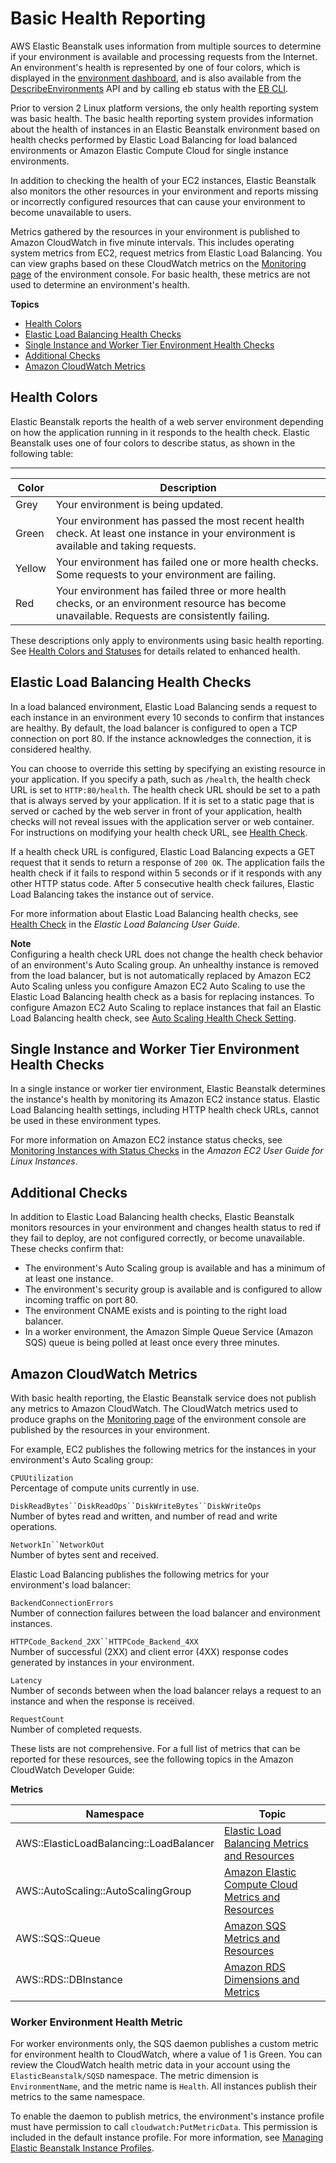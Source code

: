 # Basic Health Reporting<a name="using-features.healthstatus"></a>

AWS Elastic Beanstalk uses information from multiple sources to determine if your environment is available and processing requests from the Internet\. An environment's health is represented by one of four colors, which is displayed in the [environment dashboard](environments-console.md), and is also available from the [DescribeEnvironments](https://docs.aws.amazon.com/elasticbeanstalk/latest/api/API_DescribeEnvironments.html) API and by calling eb status with the [EB CLI](eb-cli3.md)\.

Prior to version 2 Linux platform versions, the only health reporting system was basic health\. The basic health reporting system provides information about the health of instances in an Elastic Beanstalk environment based on health checks performed by Elastic Load Balancing for load balanced environments or Amazon Elastic Compute Cloud for single instance environments\.

In addition to checking the health of your EC2 instances, Elastic Beanstalk also monitors the other resources in your environment and reports missing or incorrectly configured resources that can cause your environment to become unavailable to users\.

Metrics gathered by the resources in your environment is published to Amazon CloudWatch in five minute intervals\. This includes operating system metrics from EC2, request metrics from Elastic Load Balancing\. You can view graphs based on these CloudWatch metrics on the [Monitoring page](environment-health-console.md) of the environment console\. For basic health, these metrics are not used to determine an environment's health\.

**Topics**
+ [Health Colors](#using-features.healthstatus.colors)
+ [Elastic Load Balancing Health Checks](#using-features.healthstatus.understanding)
+ [Single Instance and Worker Tier Environment Health Checks](#monitoring-basic-healthcheck-singleinstance)
+ [Additional Checks](#monitoring-basic-additionalchecks)
+ [Amazon CloudWatch Metrics](#monitoring-basic-cloudwatch)

## Health Colors<a name="using-features.healthstatus.colors"></a>

Elastic Beanstalk reports the health of a web server environment depending on how the application running in it responds to the health check\. Elastic Beanstalk uses one of four colors to describe status, as shown in the following table:


****  

| Color | Description | 
| --- | --- | 
|  Grey  | Your environment is being updated\. | 
|  Green  |  Your environment has passed the most recent health check\. At least one instance in your environment is available and taking requests\.  | 
|  Yellow  |  Your environment has failed one or more health checks\. Some requests to your environment are failing\.  | 
|  Red  |  Your environment has failed three or more health checks, or an environment resource has become unavailable\. Requests are consistently failing\.  | 

These descriptions only apply to environments using basic health reporting\. See [Health Colors and Statuses](health-enhanced-status.md) for details related to enhanced health\.

## Elastic Load Balancing Health Checks<a name="using-features.healthstatus.understanding"></a>

In a load balanced environment, Elastic Load Balancing sends a request to each instance in an environment every 10 seconds to confirm that instances are healthy\. By default, the load balancer is configured to open a TCP connection on port 80\. If the instance acknowledges the connection, it is considered healthy\.

You can choose to override this setting by specifying an existing resource in your application\. If you specify a path, such as `/health`, the health check URL is set to `HTTP:80/health`\. The health check URL should be set to a path that is always served by your application\. If it is set to a static page that is served or cached by the web server in front of your application, health checks will not reveal issues with the application server or web container\. For instructions on modifying your health check URL, see [Health Check](environments-cfg-clb.md#using-features.managing.elb.healthchecks)\.

If a health check URL is configured, Elastic Load Balancing expects a GET request that it sends to return a response of `200 OK`\. The application fails the health check if it fails to respond within 5 seconds or if it responds with any other HTTP status code\. After 5 consecutive health check failures, Elastic Load Balancing takes the instance out of service\. 

For more information about Elastic Load Balancing health checks, see [Health Check](https://docs.aws.amazon.com/elasticloadbalancing/latest/userguide/TerminologyandKeyConcepts.html#healthcheck) in the *Elastic Load Balancing User Guide*\.

**Note**  
Configuring a health check URL does not change the health check behavior of an environment's Auto Scaling group\. An unhealthy instance is removed from the load balancer, but is not automatically replaced by Amazon EC2 Auto Scaling unless you configure Amazon EC2 Auto Scaling to use the Elastic Load Balancing health check as a basis for replacing instances\. To configure Amazon EC2 Auto Scaling to replace instances that fail an Elastic Load Balancing health check, see [Auto Scaling Health Check Setting](environmentconfig-autoscaling-healthchecktype.md)\.

## Single Instance and Worker Tier Environment Health Checks<a name="monitoring-basic-healthcheck-singleinstance"></a>

In a single instance or worker tier environment, Elastic Beanstalk determines the instance's health by monitoring its Amazon EC2 instance status\. Elastic Load Balancing health settings, including HTTP health check URLs, cannot be used in these environment types\.

For more information on Amazon EC2 instance status checks, see [Monitoring Instances with Status Checks](https://docs.aws.amazon.com/AWSEC2/latest/UserGuide/monitoring-system-instance-status-check.html) in the *Amazon EC2 User Guide for Linux Instances*\. 

## Additional Checks<a name="monitoring-basic-additionalchecks"></a>

In addition to Elastic Load Balancing health checks, Elastic Beanstalk monitors resources in your environment and changes health status to red if they fail to deploy, are not configured correctly, or become unavailable\. These checks confirm that:
+ The environment's Auto Scaling group is available and has a minimum of at least one instance\.
+ The environment's security group is available and is configured to allow incoming traffic on port 80\.
+ The environment CNAME exists and is pointing to the right load balancer\.
+ In a worker environment, the Amazon Simple Queue Service \(Amazon SQS\) queue is being polled at least once every three minutes\.

## Amazon CloudWatch Metrics<a name="monitoring-basic-cloudwatch"></a>

With basic health reporting, the Elastic Beanstalk service does not publish any metrics to Amazon CloudWatch\. The CloudWatch metrics used to produce graphs on the [Monitoring page](environment-health-console.md) of the environment console are published by the resources in your environment\.

For example, EC2 publishes the following metrics for the instances in your environment's Auto Scaling group:

`CPUUtilization`  
Percentage of compute units currently in use\.

`DiskReadBytes``DiskReadOps``DiskWriteBytes``DiskWriteOps`  
Number of bytes read and written, and number of read and write operations\.

`NetworkIn``NetworkOut`  
Number of bytes sent and received\.

Elastic Load Balancing publishes the following metrics for your environment's load balancer:

`BackendConnectionErrors`  
Number of connection failures between the load balancer and environment instances\.

`HTTPCode_Backend_2XX``HTTPCode_Backend_4XX`  
Number of successful \(2XX\) and client error \(4XX\) response codes generated by instances in your environment\.

`Latency`  
Number of seconds between when the load balancer relays a request to an instance and when the response is received\.

`RequestCount`  
Number of completed requests\.

These lists are not comprehensive\. For a full list of metrics that can be reported for these resources, see the following topics in the Amazon CloudWatch Developer Guide:


**Metrics**  

| Namespace | Topic | 
| --- | --- | 
| AWS::ElasticLoadBalancing::LoadBalancer | [Elastic Load Balancing Metrics and Resources](https://docs.aws.amazon.com/AmazonCloudWatch/latest/DeveloperGuide/elb-metricscollected.html) | 
| AWS::AutoScaling::AutoScalingGroup | [Amazon Elastic Compute Cloud Metrics and Resources](https://docs.aws.amazon.com/AmazonCloudWatch/latest/DeveloperGuide/ec2-metricscollected.html) | 
| AWS::SQS::Queue | [Amazon SQS Metrics and Resources](https://docs.aws.amazon.com/AmazonCloudWatch/latest/DeveloperGuide/sqs-metricscollected.html) | 
| AWS::RDS::DBInstance | [Amazon RDS Dimensions and Metrics](https://docs.aws.amazon.com/AmazonCloudWatch/latest/DeveloperGuide/rds-metricscollected.html) | 

### Worker Environment Health Metric<a name="w3aac25b9c21c18"></a>

For worker environments only, the SQS daemon publishes a custom metric for environment health to CloudWatch, where a value of 1 is Green\. You can review the CloudWatch health metric data in your account using the `ElasticBeanstalk/SQSD` namespace\. The metric dimension is `EnvironmentName`, and the metric name is `Health`\. All instances publish their metrics to the same namespace\.

To enable the daemon to publish metrics, the environment's instance profile must have permission to call `cloudwatch:PutMetricData`\. This permission is included in the default instance profile\. For more information, see [Managing Elastic Beanstalk Instance Profiles](iam-instanceprofile.md)\. 